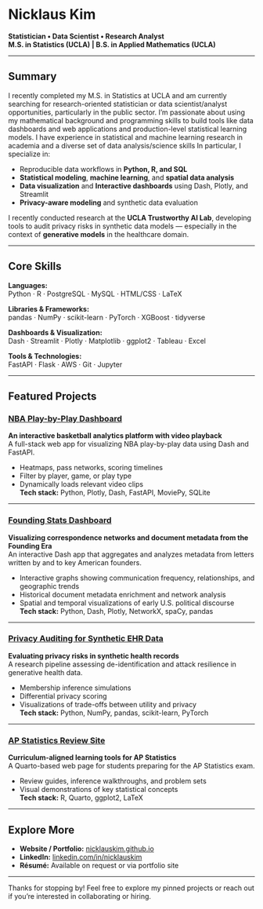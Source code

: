 # Nicklaus Kim

**Statistician • Data Scientist • Research Analyst**  
**M.S. in Statistics (UCLA) | B.S. in Applied Mathematics (UCLA)**

---

## Summary

I recently completed my M.S. in Statistics at UCLA and am currently searching for research-oriented statistician or data scientist/analyst opportunities, particularly in the public sector. I’m passionate about using my mathematical background and programming skills to build tools like data dashboards and web applications and production-level statistical learning models. I have experience in statistical and machine learning research in academia and a diverse set of data analysis/science skills In particular, I specialize in:
- Reproducible data workflows in **Python, R, and SQL**
- **Statistical modeling**, **machine learning**, and **spatial data analysis**
- **Data visualization** and **Interactive dashboards** using Dash, Plotly, and Streamlit
- **Privacy-aware modeling** and synthetic data evaluation

I recently conducted research at the **UCLA Trustworthy AI Lab**, developing tools to audit privacy risks in synthetic data models — especially in the context of **generative models** in the healthcare domain.

---

## Core Skills

**Languages:**  
Python · R · PostgreSQL · MySQL · HTML/CSS · LaTeX  

**Libraries & Frameworks:**  
pandas · NumPy · scikit-learn · PyTorch · XGBoost · tidyverse  

**Dashboards & Visualization:**  
Dash · Streamlit · Plotly · Matplotlib · ggplot2 · Tableau · Excel

**Tools & Technologies:**  
FastAPI · Flask · AWS · Git · Jupyter

---

## Featured Projects

### [NBA Play-by-Play Dashboard](https://github.com/nicklauskim/nba-dash)  
**An interactive basketball analytics platform with video playback**  
A full-stack web app for visualizing NBA play-by-play data using Dash and FastAPI.  
- Heatmaps, pass networks, scoring timelines  
- Filter by player, game, or play type  
- Dynamically loads relevant video clips  
**Tech stack:** Python, Plotly, Dash, FastAPI, MoviePy, SQLite

---

### [Founding Stats Dashboard](https://github.com/nicklauskim/founding-stat)  
**Visualizing correspondence networks and document metadata from the Founding Era**  
An interactive Dash app that aggregates and analyzes metadata from letters written by and to key American founders.  
- Interactive graphs showing communication frequency, relationships, and geographic trends  
- Historical document metadata enrichment and network analysis  
- Spatial and temporal visualizations of early U.S. political discourse  
**Tech stack:** Python, Dash, Plotly, NetworkX, spaCy, pandas

---

### [Privacy Auditing for Synthetic EHR Data](https://github.com/nicklauskim/tabular-synthetic-data-privacy-auditing)  
**Evaluating privacy risks in synthetic health records**  
A research pipeline assessing de-identification and attack resilience in generative health data.  
- Membership inference simulations  
- Differential privacy scoring  
- Visualizations of trade-offs between utility and privacy  
**Tech stack:** Python, NumPy, pandas, scikit-learn, PyTorch

---

### [AP Statistics Review Site](https://github.com/nicklauskim/apstats-review)  
**Curriculum-aligned learning tools for AP Statistics**  
A Quarto-based web page for students preparing for the AP Statistics exam.  
- Review guides, inference walkthroughs, and problem sets  
- Visual demonstrations of key statistical concepts  
**Tech stack:** R, Quarto, ggplot2, LaTeX


---

## Explore More

- **Website / Portfolio:** [nicklauskim.github.io](https://nicklauskim.github.io)  
- **LinkedIn:** [linkedin.com/in/nicklauskim](https://www.linkedin.com/in/nicklauskim)  
- **Résumé:** Available on request or via portfolio site

---

Thanks for stopping by! Feel free to explore my pinned projects or reach out if you’re interested in collaborating or hiring.
